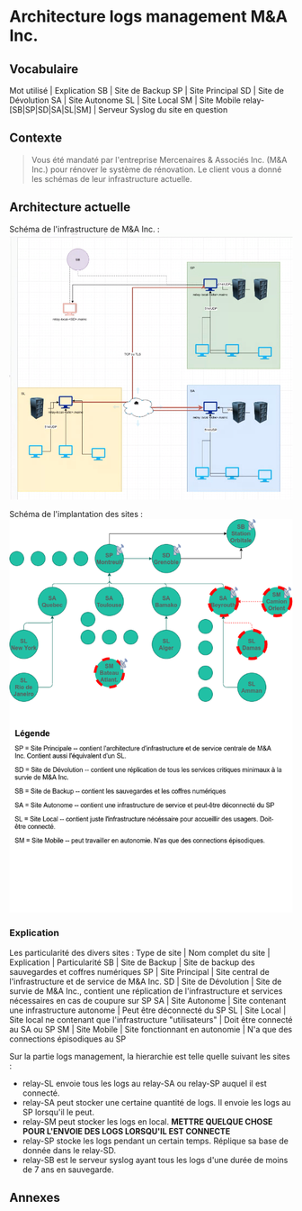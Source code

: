 # Architecture logs management M&A Inc.

## Vocabulaire

Mot utilisé | Explication
SB | Site de Backup
SP | Site Principal
SD | Site de Dévolution
SA | Site Autonome
SL | Site Local
SM | Site Mobile 
relay-[SB|SP|SD|SA|SL|SM] | Serveur Syslog du site en question


## Contexte

> Vous été mandaté par l'entreprise Mercenaires & Associés Inc. (M&A Inc.) pour rénover le système de rénovation.
> Le client vous a donné les schémas de leur infrastructure actuelle.


## Architecture actuelle
Schéma de l'infrastructure de M&A Inc. :
![Figure 1](schema_infra.png "Schéma Infrastructure M&A actuelle")

Schéma de l'implantation des sites :
![Figure 2](schema_infra_implantation_sites.png "Schéma de l'implantation des sites de M&A Inc.")

### Explication

Les particularité des divers sites :
Type de site | Nom complet du site | Explication | Particularité
SB | Site de Backup | Site de backup des sauvegardes et coffres numériques
SP | Site Principal | Site central de l'infrastructure et de service de M&A Inc. 
SD | Site de Dévolution | Site de survie de M&A Inc., contient une réplication de l'infrastructure et services nécessaires en cas de coupure sur SP
SA | Site Autonome | Site contenant une infrastructure autonome | Peut être déconnecté du SP
SL | Site Local | Site local ne contenant que l'infrastructure "utilisateurs" | Doit être connecté au SA ou SP
SM | Site Mobile | Site fonctionnant en autonomie | N'a que des connections épisodiques au SP 

Sur la partie logs management, la hierarchie est telle quelle suivant les sites :
* relay-SL envoie tous les logs au relay-SA ou relay-SP auquel il est connecté.
* relay-SA peut stocker une certaine quantité de logs. Il envoie les logs au SP lorsqu'il le peut.
* relay-SM peut stocker les logs en local. **METTRE QUELQUE CHOSE POUR L'ENVOIE DES LOGS LORSQU'IL EST CONNECTE**
* relay-SP stocke les logs pendant un certain temps. Réplique sa base de donnée dans le relay-SD.
* relay-SB est le serveur syslog ayant tous les logs d'une durée de moins de 7 ans en sauvegarde.



## Annexes
